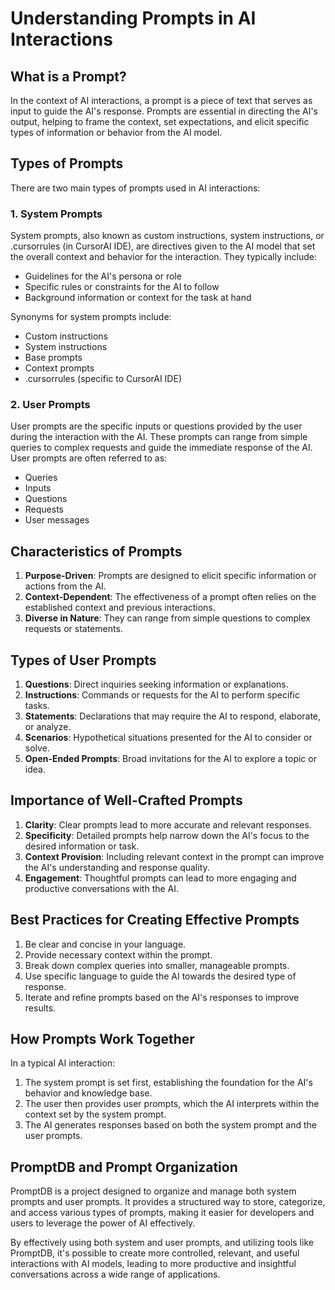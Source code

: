 # Understanding Prompts in AI Interactions

## What is a Prompt?

In the context of AI interactions, a prompt is a piece of text that serves as input to guide the AI's response. Prompts are essential in directing the AI's output, helping to frame the context, set expectations, and elicit specific types of information or behavior from the AI model.

## Types of Prompts

There are two main types of prompts used in AI interactions:

### 1. System Prompts

System prompts, also known as custom instructions, system instructions, or .cursorrules (in CursorAI IDE), are directives given to the AI model that set the overall context and behavior for the interaction. They typically include:

- Guidelines for the AI's persona or role
- Specific rules or constraints for the AI to follow
- Background information or context for the task at hand

Synonyms for system prompts include:
- Custom instructions
- System instructions
- Base prompts
- Context prompts
- .cursorrules (specific to CursorAI IDE)

### 2. User Prompts

User prompts are the specific inputs or questions provided by the user during the interaction with the AI. These prompts can range from simple queries to complex requests and guide the immediate response of the AI. User prompts are often referred to as:

- Queries
- Inputs
- Questions
- Requests
- User messages

## Characteristics of Prompts

1. **Purpose-Driven**: Prompts are designed to elicit specific information or actions from the AI.
2. **Context-Dependent**: The effectiveness of a prompt often relies on the established context and previous interactions.
3. **Diverse in Nature**: They can range from simple questions to complex requests or statements.

## Types of User Prompts

1. **Questions**: Direct inquiries seeking information or explanations.
2. **Instructions**: Commands or requests for the AI to perform specific tasks.
3. **Statements**: Declarations that may require the AI to respond, elaborate, or analyze.
4. **Scenarios**: Hypothetical situations presented for the AI to consider or solve.
5. **Open-Ended Prompts**: Broad invitations for the AI to explore a topic or idea.

## Importance of Well-Crafted Prompts

1. **Clarity**: Clear prompts lead to more accurate and relevant responses.
2. **Specificity**: Detailed prompts help narrow down the AI's focus to the desired information or task.
3. **Context Provision**: Including relevant context in the prompt can improve the AI's understanding and response quality.
4. **Engagement**: Thoughtful prompts can lead to more engaging and productive conversations with the AI.

## Best Practices for Creating Effective Prompts

1. Be clear and concise in your language.
2. Provide necessary context within the prompt.
3. Break down complex queries into smaller, manageable prompts.
4. Use specific language to guide the AI towards the desired type of response.
5. Iterate and refine prompts based on the AI's responses to improve results.

## How Prompts Work Together

In a typical AI interaction:

1. The system prompt is set first, establishing the foundation for the AI's behavior and knowledge base.
2. The user then provides user prompts, which the AI interprets within the context set by the system prompt.
3. The AI generates responses based on both the system prompt and the user prompts.

## PromptDB and Prompt Organization

PromptDB is a project designed to organize and manage both system prompts and user prompts. It provides a structured way to store, categorize, and access various types of prompts, making it easier for developers and users to leverage the power of AI effectively.

By effectively using both system and user prompts, and utilizing tools like PromptDB, it's possible to create more controlled, relevant, and useful interactions with AI models, leading to more productive and insightful conversations across a wide range of applications.
